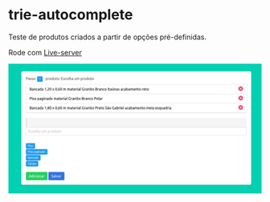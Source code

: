 # trie-autocomplete

Teste de produtos criados a partir de opções pré-definidas.

Rode com [Live-server](https://www.npmjs.com/package/live-server)

![](preview.png)